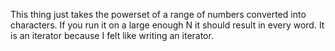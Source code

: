 This thing just takes the powerset of a range of numbers converted into characters. If you run it on a large enough N it should result in every word. It is an iterator because I felt like writing an iterator.
